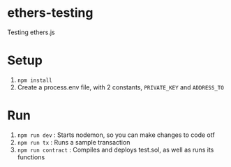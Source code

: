 # ethers-testing
Testing ethers.js 

# Setup
1. `npm install`
2. Create a process.env file, with 2 constants, `PRIVATE_KEY` and `ADDRESS_TO`

# Run
1. `npm run dev` : Starts nodemon, so you can make changes to code otf
2. `npm run tx`  : Runs a sample transaction
3. `npm run contract` : Compiles and deploys test.sol, as well as runs its functions

